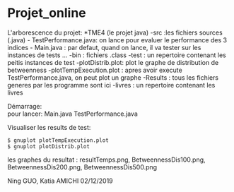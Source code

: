 # Projet_online
L'arborescence du projet:
	*TME4  (le projet java)
		-src :les fichiers sources (.java) 
			- TestPerformance.java: on lance pour evaluer le performance des 3 indices
			- Main.java : par defaut, quand on lance, il va tester sur les instances de tests
			...
		-bin : fichiers .class
	-test : un repertoire contenant les peitis instances de test
	-plotDistrib.plot: plot le graphe de distribution de betweenness
	-plotTempExecution.plot : apres avoir execute TestPerformance.java, on peut plot un graphe
	-Results : tous les fichiers generes par les programme sont ici 
	-livres : un repertoire contenant les livres


Démarrage:		
	pour lancer: Main.java TestPerformance.java

		
Visualiser les results de test:

	$ gnuplot plotTempExecution.plot 
	$ gnuplot plotDistrib.plot

les graphes du resultat : resultTemps.png, BetweennessDis100.png, BetweennessDis200.png,
						  BetweennessDis500.png
		
Ning GUO, Katia AMICHI
02/12/2019
